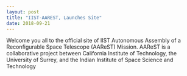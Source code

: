 ```yaml
---
layout: post
title: "IIST-AAREST, Launches Site"
date: 2018-09-21
---
```


Welcome you all to the official site of IIST Autonomous Assembly of a Reconfigurable Space Telescope (AAReST) Mission. AAReST is a collaborative project between California Institute of Technology, the University of Surrey, and the Indian Institute of Space Science and Technology  
